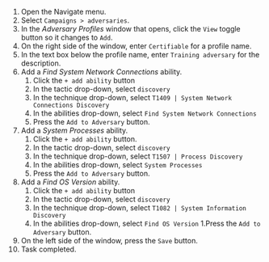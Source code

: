 1. Open the Navigate menu.
1. Select `Campaigns > adversaries`.
1. In the _Adversary Profiles_ window that opens, click the `View` toggle button so it changes to `Add`.
1. On the right side of the window, enter `Certifiable` for a profile name.
1. In the text box below the profile name, enter `Training adversary` for the description.
1. Add a _Find System Network Connections_ ability.
    1. Click the `+ add ability` button
    1. In the tactic drop-down, select `discovery`
    1. In the technique drop-down, select `T1409 | System Network Connections Discovery`
    1. In the abilities drop-down, select `Find System Network Connections`
    1. Press the `Add to Adversary` button.
1. Add a _System Processes_ ability.
    1. Click the `+ add ability` button.
    1. In the tactic drop-down, select `discovery`
    1. In the technique drop-down, select `T1507 | Process Discovery`
    1. In the abilities drop-down, select `System Processes`
    1. Press the `Add to Adversary` button.
1. Add a _Find OS Version_ ability.
    1. Click the `+ add ability` button
    1. In the tactic drop-down, select `discovery`
    1. In the technique drop-down, select `T1082 | System Information Discovery`
    1. In the abilities drop-down, select `Find OS Version`
    1.Press the `Add to Adversary` button.
1. On the left side of the window, press the `Save` button.
1. Task completed.
